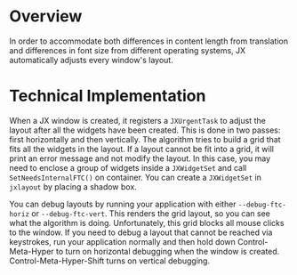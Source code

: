Overview
========

In order to accommodate both differences in content length from translation
and differences in font size from different operating systems, JX
automatically adjusts every window's layout.

Technical Implementation
========================

When a JX window is created, it registers a `JXUrgentTask` to adjust the
layout after all the widgets have been created.  This is done in two
passes:  first horizontally and then vertically.  The algorithm tries to
build a grid that fits all the widgets in the layout.  If a layout cannot
be fit into a grid, it will print an error message and not modify the
layout.  In this case, you may need to enclose a group of widgets inside a
`JXWidgetSet` and call `SetNeedsInternalFTC()` on container.  You can
create a `JXWidgetSet` in `jxlayout` by placing a shadow box.

You can debug layouts by running your application with either
`--debug-ftc-horiz` or `--debug-ftc-vert`.  This renders the grid layout,
so you can see what the algorithm is doing.  Unfortunately, this grid
blocks all mouse clicks to the window.  If you need to debug a layout that
cannot be reached via keystrokes, run your application normally and then
hold down Control-Meta-Hyper to turn on horizontal debugging when the
window is created.  Control-Meta-Hyper-Shift turns on vertical debugging.
